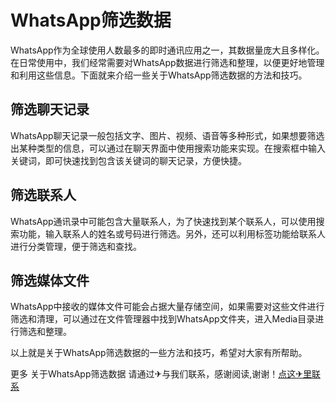 # WhatsApp筛选数据

WhatsApp作为全球使用人数最多的即时通讯应用之一，其数据量庞大且多样化。在日常使用中，我们经常需要对WhatsApp数据进行筛选和整理，以便更好地管理和利用这些信息。下面就来介绍一些关于WhatsApp筛选数据的方法和技巧。

## 筛选聊天记录

WhatsApp聊天记录一般包括文字、图片、视频、语音等多种形式，如果想要筛选出某种类型的信息，可以通过在聊天界面中使用搜索功能来实现。在搜索框中输入关键词，即可快速找到包含该关键词的聊天记录，方便快捷。

## 筛选联系人

WhatsApp通讯录中可能包含大量联系人，为了快速找到某个联系人，可以使用搜索功能，输入联系人的姓名或号码进行筛选。另外，还可以利用标签功能给联系人进行分类管理，便于筛选和查找。

## 筛选媒体文件

WhatsApp中接收的媒体文件可能会占据大量存储空间，如果需要对这些文件进行筛选和清理，可以通过在文件管理器中找到WhatsApp文件夹，进入Media目录进行筛选和整理。

以上就是关于WhatsApp筛选数据的一些方法和技巧，希望对大家有所帮助。

更多 关于WhatsApp筛选数据 请通过✈与我们联系，感谢阅读,谢谢！[点这✈里联系](https://abc.k02.cc)